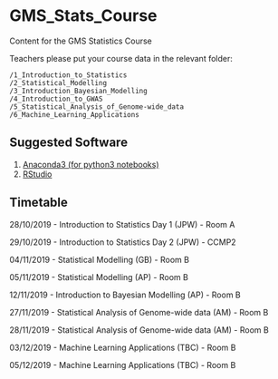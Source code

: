 # GMS_Stats_Course
Content for the GMS Statistics Course

Teachers please put your course data in the relevant folder:

```
/1_Introduction_to_Statistics
/2_Statistical_Modelling
/3_Introduction_Bayesian_Modelling
/4_Introduction_to_GWAS
/5_Statistical_Analysis_of_Genome-wide_data
/6_Machine_Learning_Applications
```

Suggested Software
----------------------
1. [Anaconda3 (for python3 notebooks)](https://www.anaconda.com/download/)
2. [RStudio](https://www.rstudio.com/)

Timetable
---------
28/10/2019 - Introduction to Statistics Day 1 (JPW) - Room A

29/10/2019 - Introduction to Statistics Day 2 (JPW) - CCMP2

04/11/2019 - Statistical Modelling (GB) - Room B

05/11/2019 - Statistical Modelling (AP) - Room B

12/11/2019 - Introduction to Bayesian Modelling (AP) - Room B

27/11/2019 - Statistical Analysis of Genome-wide data (AM) - Room B

28/11/2019 - Statistical Analysis of Genome-wide data (AM) - Room B

03/12/2019 - Machine Learning Applications (TBC) - Room B

05/12/2019 - Machine Learning Applications (TBC) - Room B

